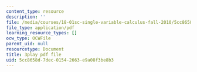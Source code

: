 ```yaml
---
content_type: resource
description: ''
file: /media/courses/18-01sc-single-variable-calculus-fall-2010/5cc8658d7dec01542663e9a08f3be8b3_7vVBtiVXIw.pdf
file_type: application/pdf
learning_resource_types: []
ocw_type: OCWFile
parent_uid: null
resourcetype: Document
title: 3play pdf file
uid: 5cc8658d-7dec-0154-2663-e9a08f3be8b3
---
```

